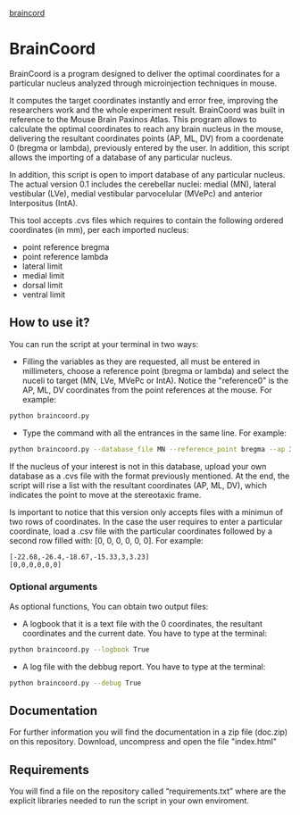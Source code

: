 [braincord](extra/LOGO.png)

# BrainCoord

BrainCoord is a program designed to deliver the optimal coordinates for a particular nucleus analyzed through microinjection techniques in mouse.

It computes the target coordinates instantly and error free, improving the researchers work and the whole experiment result. BrainCoord was built in reference to the Mouse Brain Paxinos Atlas. This program allows to calculate the optimal coordinates to reach any brain nucleus in the mouse, delivering the resultant coordinates points (AP, ML, DV) from a coordenate 0 (bregma or lambda), previously entered by the user. In addition, this script allows the importing of a database of any particular nucleus.

In addition, this script is open to import database of any particular nucleus. The actual version 0.1 includes the cerebellar nuclei: medial (MN), lateral vestibular (LVe), medial vestibular parvocelular (MVePc) and anterior Interpositus (IntA).

This tool accepts .cvs files which requires to contain the following ordered coordinates (in mm), per each imported nucleus: 
- point reference bregma
- point reference lambda
- lateral limit 
- medial limit
- dorsal limit
- ventral limit
    

## How to use it?

You can run the script at your terminal in two ways:

- Filling the variables as they are requested, all must be entered in millimeters, choose a reference point (bregma or lambda) and select the nuceli to target (MN, LVe, MVePc or IntA).  Notice the "reference0" is the AP, ML, DV coordinates from the point references at the mouse. For example: 

```bash
python braincoord.py
```

- Type the command with all the entrances in the same line. For example:

```bash
python braincoord.py --database_file MN --reference_point bregma --ap 33 --ml 15 --dv 63.7
```

If the nucleus of your interest is not in this database, upload  your own database as a .cvs file with the format previously mentioned. At the end, the script will rise a list with the resultant coordinates (AP, ML, DV), which indicates the point to move at the stereotaxic frame. 

Is important to notice  that this version only accepts files with a minimun of two rows of coordinates. In the case the user  requires to enter a particular coordinate, load a .csv file with the particular coordinates followed by a second row filled with: [0, 0, 0, 0, 0, 0].  For example:

```text
[-22.68,-26.4,-18.67,-15.33,3,3.23]
[0,0,0,0,0,0]
```

### Optional arguments

As optional functions, You can obtain two output files:
- A logbook that it is a text file with the 0 coordinates, the resultant coordinates and the current date. You have to type at the terminal:

```bash
python braincoord.py --logbook True
```

- A log file with the debbug report. You have to type at the terminal:

```bash
python braincoord.py --debug True
```
## Documentation
For further information you will find the documentation in a zip file (doc.zip) on this repository. Download, uncompress and open the file "index.html"

## Requirements
You will find a file on the repository called “requirements.txt” where are the explicit libraries needed to run the script in your own enviroment.


